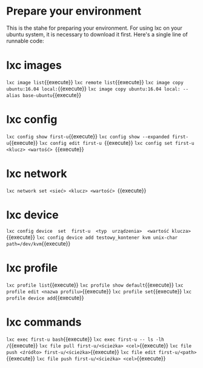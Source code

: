 # Prepare your environment

This is the stahe for preparing your environment. 
For using lxc on your ubuntu system, it is necessary to download it first.
Here's a single line of runnable code:

# lxc images
`lxc image list`{{execute}}
`lxc remote list`{{execute}}
`lxc image copy ubuntu:16.04 local:`{{execute}}
`lxc image copy ubuntu:16.04 local: --alias base-ubuntu`{{execute}}

# lxc config
`lxc config show first-u`{{execute}}
`lxc config show --expanded first-u`{{execute}}
`lxc config edit first-u `{{execute}}
`lxc config set first-u <klucz> <wartość> `{{execute}}

# lxc network
`lxc network set <sieć> <klucz> <wartość> `{{execute}}

# lxc device
`lxc config device  set  first-u  <typ  urządzenia>  <wartość klucza>`{{execute}}
`lxc config device add testowy_kontener kvm unix-char path=/dev/kvm`{{execute}}

# lxc profile
`lxc profile list`{{execute}}
`lxc profile show default`{{execute}}
`lxc profile edit <nazwa profilu>`{{execute}}
`lxc profile set`{{execute}}
`lxc profile device add`{{execute}}

# lxc commands
`lxc exec first-u bash`{{execute}}
`lxc exec first-u -- ls -lh /`{{execute}}
`lxc file pull first-u/<ścieżka> <cel>`{{execute}}
`lxc file push <źródło> first-u/<ścieżka>`{{execute}}
`lxc file edit first-u/<path>`{{execute}}
`lxc file push first-u/<ścieżka> <cel>`{{execute}}
